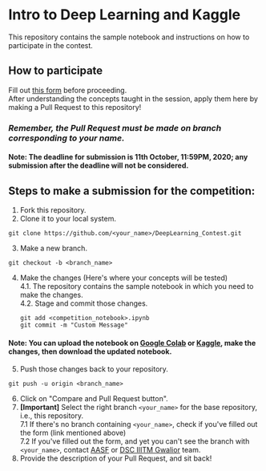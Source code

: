 # Intro to Deep Learning and Kaggle
This repository contains the sample notebook and instructions on how to participate in the contest.
## How to participate
Fill out [this form](https://docs.google.com/forms/u/4/d/e/1FAIpQLSeT350Nmgu7yEOnrkxPgLn3F1WWjaJtzbrcm9g25bGvCUAutw/viewform?usp=send_form) before proceeding.<br>
After understanding the concepts taught in the session, apply them here by making a Pull Request to this repository!
### ***Remember, the Pull Request must be made on branch corresponding to your name.***

#### Note: The deadline for submission is 11th October, 11:59PM, 2020; any submission after the deadline will not be considered.

## Steps to make a submission for the competition:
1. Fork this repository.
2. Clone it to your local system.
```
git clone https://github.com/<your_name>/DeepLearning_Contest.git
```
3. Make a new branch.
```
git checkout -b <branch_name>
```
4. Make the changes (Here's where your concepts will be tested)
<br>4.1. The repository contains the sample notebook in which you need to make the changes.
<br>4.2. Stage and commit those changes.
      ```
      git add <competition_notebook>.ipynb
      git commit -m "Custom Message"
      ```
#### Note: You can upload the notebook on [Google Colab](https://colab.research.google.com/) or [Kaggle](https://www.kaggle.com/notebooks/welcome), make the changes, then download the updated notebook.
5. Push those changes back to your repository.
```
git push -u origin <branch_name>
```
6. Click on "Compare and Pull Request button".
7. **[Important]** Select the right branch `<your_name>` for the base repository, i.e., this repository.
<br>7.1 If there's no branch containing `<your_name>`, check if you've filled out the form (link mentioned above)
<br>7.2 If you've filled out the form, and yet you can't see the branch with `<your_name>`, contact [AASF](mailto:aasf@iiitm.ac.in) or [DSC IIITM Gwalior](mailto:dsc.iiitm@gmail.com) team.
8. Provide the description of your Pull Request, and sit back!
